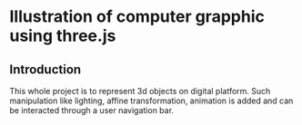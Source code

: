 # Illustration of computer grapphic using three.js
## Introduction 
This whole project is to represent 3d objects on digital platform. Such manipulation like lighting, affine transformation, animation is added and can be interacted through a user navigation bar.
